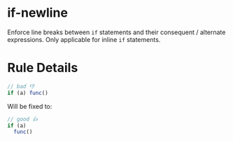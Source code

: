 # if-newline

Enforce line breaks between `if` statements and their consequent / alternate expressions. Only applicable for inline `if` statements.

# Rule Details

```js
// bad 👎
if (a) func()
```

Will be fixed to:

```js
// good 👍
if (a) 
  func()
```